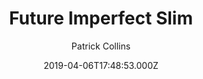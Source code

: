 ---
title: Future Imperfect Slim
github: https://github.com/pacollins/hugo-future-imperfect-slim
demo: https://themes.gohugo.io/theme/hugo-future-imperfect-slim/
author: Patrick Collins
ssg:
  - Hugo
cms:
  - No Cms
date: 2019-04-06T17:48:53.000Z
description: Multilingual Blogging Theme for Hugo
stale: false
disabled: true
disabled_reason: demo url not found
---